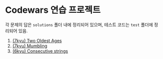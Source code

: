 # Codewars 연습 프로젝트

각 문제의 답은 `solutions` 폴더 내에 정리되어 있으며, 테스트 코드는 `test` 폴더에 정리되어 있음.

1. [(7kyu) Two Oldest Ages](./solutions/001)
2. [(7kyu) Mumbling](./solutions/002)
3. [(6kyu) Consecutive strings](./solutions/003)
